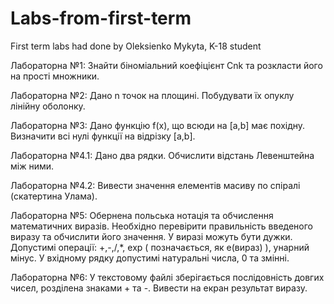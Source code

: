 # Labs-from-first-term
First term labs had done by Oleksienko Mykyta, K-18 student

Лабораторна №1: Знайти біноміальний коефіцієнт Сnk та розкласти його на прості множники.

Лабораторна №2: Дано n точок на площині. Побудувати їх опуклу лінійну оболонку.

Лабораторна №3: Дано функцію f(x), що всюди на [a,b] має похідну. Визначити всі нулі функції на відрізку [a,b].

Лабораторна №4.1:	Дано два рядки. Обчислити відстань Левенштейна між ними.

Лабораторна №4.2: Вивести значення елементів масиву по спіралі (скатертина Улама).

Лабораторна №5: Обернена польська нотація та обчислення математичних виразів. Необхідно перевірити правильність введеного виразу та обчислити його значення. У виразі можуть бути дужки. Допустимі операції: +,-,/,*, exp ( позначається, як е(вираз) ), унарний мінус. У вхідному рядку допустимі натуральні числа, 0 та змінні.

Лабораторна №6:	У текстовому файлі зберігається послідовність довгих чисел, розділена знаками + та -. Вивести на екран результат виразу.
